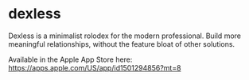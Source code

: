 # dexless

Dexless is a minimalist rolodex for the modern professional. Build more meaningful relationships, without the feature bloat of other solutions.

Available in the Apple App Store here: https://apps.apple.com/US/app/id1501294856?mt=8
